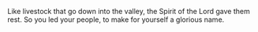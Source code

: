 Like livestock that go down into the valley, the Spirit of the Lord gave them rest. So you led your people, to make for yourself a glorious name.
